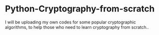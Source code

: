 # Python-Cryptography-from-scratch
I will be uploading my own codes for some popular cryptographic algorithms, to help those who need to learn cryptography from scratch.. 
